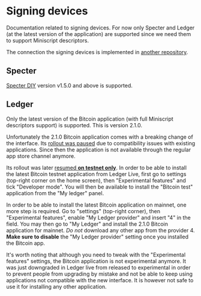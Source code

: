# Signing devices

Documentation related to signing devices. For now only Specter and Ledger (at the latest version of
the application) are supported since we need them to support Miniscript descriptors.

The connection the signing devices is implemented in [another
repository](https://github.com/wizardsardine/async-hwi).


## Specter

[Specter DIY](https://github.com/cryptoadvance/specter-diy) version v1.5.0 and above is supported.

## Ledger

Only the latest version of the Bitcoin application (with full Miniscript descriptors support) is
supported. This is version 2.1.0.

Unfortunately the 2.1.0 Bitcoin application comes with a breaking change of the interface. Its
[rollout was paused](https://twitter.com/salvatoshi/status/1610663029913313280) due to compatibility
issues with existing applications. Since then the application is not available through the regular
app store channel anymore.

Its rollout was later [resumed **on testnet only**](https://twitter.com/salvatoshi/status/1612432385013956617).
In order to be able to install the latest Bitcoin testnet application from Ledger Live, first go to
settings (top-right corner on the home screen), then "Experimental features" and tick "Developer
mode". You will then be available to install the "Bitcoin test" application from the "My ledger"
panel.

In order to be able to install the latest Bitcoin application on mainnet, one more step is required.
Go to "settings" (top-right corner), then "Experimental features", enable "My Ledger provider" and
insert "4" in the field. You may then go to "My Ledger" and install the 2.1.0 Bitcoin application
for mainnet. *Do not* download any other app from the provider 4. **Make sure to disable** the "My
Ledger provider" setting once you installed the Bitcoin app.

It's worth noting that although you need to tweak with the "Experimental features" settings, the
Bitcoin application is not experimental anymore. It was just downgraded in Ledger live from released
to experimental in order to prevent people from upgrading by mistake and not be able to keep using
applications not compatible with the new interface. It is however not safe to use it for installing
any other application.
